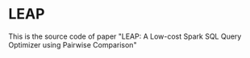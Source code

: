 # LEAP

This is the source code of paper "LEAP: A Low-cost Spark SQL Query Optimizer using Pairwise Comparison"